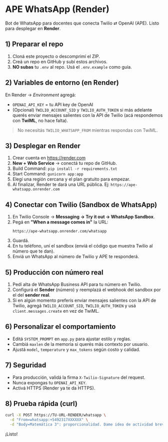 # APE WhatsApp (Render)

Bot de WhatsApp para docentes que conecta Twilio ⇄ OpenAI (APE). Listo para desplegar en **Render**.

## 1) Preparar el repo
1. Cloná este proyecto o descomprimí el ZIP.
2. Creá un repo en GitHub y subí estos archivos.
3. **NO subas** tu `.env` al repo. Usá el `.env.example` como guía.

## 2) Variables de entorno (en Render)
En Render → *Environment* agregá:
- `OPENAI_API_KEY` = tu API key de OpenAI
- (Opcional) `TWILIO_ACCOUNT_SID` y `TWILIO_AUTH_TOKEN` si más adelante querés enviar mensajes salientes con la API de Twilio (acá respondemos con **TwiML**, no hace falta).

> No necesitás `TWILIO_WHATSAPP_FROM` mientras respondas con TwiML.

## 3) Desplegar en Render
1. Crear cuenta en https://render.com
2. **New + Web Service** → conectá tu repo de GitHub.
3. Build Command: `pip install -r requirements.txt`
4. Start Command: `gunicorn app:app`
5. Elegí una región cercana y el plan gratuito para empezar.
6. Al finalizar, Render te dará una URL pública. Ej: `https://ape-whatsapp.onrender.com`

## 4) Conectar con Twilio (Sandbox de WhatsApp)
1. En Twilio Console → **Messaging → Try it out → WhatsApp Sandbox**.
2. Pegá en **"When a message comes in"** la URL:
   ```
   https://ape-whatsapp.onrender.com/whatsapp
   ```
3. Guardá.
4. En tu teléfono, uní el sandbox (enviá el código que muestra Twilio al número que te dan).
5. Enviá un WhatsApp al número de Twilio y APE te responderá.

## 5) Producción con número real
1. Pedí alta de WhatsApp Business API para tu número en Twilio.
2. Configurá el **Sender** (número) y reemplazá el webhook del sandbox por el del **sender real**.
3. Si en algún momento preferís enviar mensajes salientes con la API de Twilio, agregá `TWILIO_ACCOUNT_SID`, `TWILIO_AUTH_TOKEN` y usá `client.messages.create` en vez de TwiML.

## 6) Personalizar el comportamiento
- Editá `SYSTEM_PROMPT` en `app.py` para ajustar estilo y reglas.
- Cambiá `maxlen` de la memoria si querés más contexto por usuario.
- Ajustá `model`, `temperature` y `max_tokens` según costo y calidad.

## 7) Seguridad
- Para producción, validá la firma `X-Twilio-Signature` del request.
- Nunca expongas tu `OPENAI_API_KEY`.
- Activá HTTPS (Render ya te da HTTPS).

## 8) Prueba rápida (curl)
```bash
curl -X POST https://TU-URL-RENDER/whatsapp \
  -d "From=whatsapp:+5492317XXXXXX" \
  -d "Body=Matemática 3°: proporcionalidad. Dame idea de actividad breve."
```

¡Listo!
